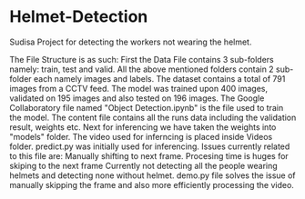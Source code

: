 # Helmet-Detection
Sudisa Project for detecting the workers not wearing the helmet.

The File Structure is as such:
  First the Data File contains 3 sub-folders namely: train, test and valid.
  All the above mentioned folders contain 2 sub-folder each namely images and labels.
  The dataset contains a total of 791 images from a CCTV feed. 
  The model was trained upon 400 images, validated on 195 images and also tested on 196 images.
  The Google Collaboratory file named "Object Detection.ipynb" is the file used to train the model.
  The content file contains all the runs data including the validation result, weights etc.
  Next for inferencing we have taken the weights into "models" folder.
  The video used for inferncing is placed inside Videos folder.
  predict.py was initially used for inferencing. Issues currently related to this file are:
    Manually shifting to next frame.
    Procesing time is huges for skiping to the next frame
    Currently not detecting all the people wearing helmets and detecting none without helmet.
  demo.py file solves the issue of manually skipping the frame and also more efficiently processing the video.
